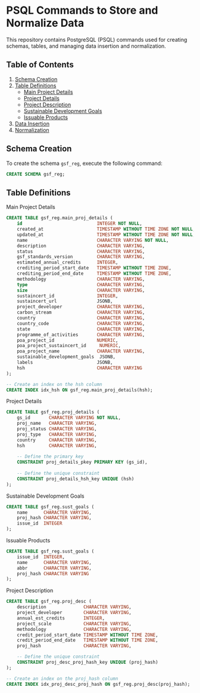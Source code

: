 # PSQL Commands to Store and Normalize Data

This repository contains PostgreSQL (PSQL) commands used for creating schemas, tables, and managing data insertion and normalization.

## Table of Contents
1. [Schema Creation](#schema-creation)
2. [Table Definitions](#table-definitions)
   - [Main Project Details](#main-project-details)
   - [Project Details](#project-details)
   - [Project Description](#project-description)
   - [Sustainable Development Goals](#sustainable-development-goals)
   - [Issuable Products](#issuable-products)
3. [Data Insertion](#data-insertion)
4. [Normalization](#normalization)

## Schema Creation

To create the schema `gsf_reg`, execute the following command:

```sql
CREATE SCHEMA gsf_reg;
```

## Table Definitions

Main Project Details

```sql
CREATE TABLE gsf_reg.main_proj_details (
    id                            INTEGER NOT NULL,
    created_at                    TIMESTAMP WITHOUT TIME ZONE NOT NULL,
    updated_at                    TIMESTAMP WITHOUT TIME ZONE NOT NULL,
    name                          CHARACTER VARYING NOT NULL,
    description                   CHARACTER VARYING,
    status                        CHARACTER VARYING,
    gsf_standards_version         CHARACTER VARYING,
    estimated_annual_credits      INTEGER,
    crediting_period_start_date   TIMESTAMP WITHOUT TIME ZONE,
    crediting_period_end_date     TIMESTAMP WITHOUT TIME ZONE,
    methodology                   CHARACTER VARYING,
    type                          CHARACTER VARYING,
    size                          CHARACTER VARYING,
    sustaincert_id                INTEGER,
    sustaincert_url               JSONB,
    project_developer             CHARACTER VARYING,
    carbon_stream                 CHARACTER VARYING,
    country                       CHARACTER VARYING,
    country_code                  CHARACTER VARYING,
    state                         CHARACTER VARYING,
    programme_of_activities       CHARACTER VARYING,
    poa_project_id                NUMERIC,
    poa_project_sustaincert_id     NUMERIC,
    poa_project_name              CHARACTER VARYING,
    sustainable_development_goals  JSONB,
    labels                        JSONB,
    hsh                           CHARACTER VARYING
);

-- Create an index on the hsh column
CREATE INDEX idx_hsh ON gsf_reg.main_proj_details(hsh);
```
Project Details

```sql
CREATE TABLE gsf_reg.proj_details (
    gs_id       CHARACTER VARYING NOT NULL,
    proj_name   CHARACTER VARYING,
    proj_status CHARACTER VARYING,
    proj_type   CHARACTER VARYING,
    country     CHARACTER VARYING,
    hsh         CHARACTER VARYING,
    
    -- Define the primary key
    CONSTRAINT proj_details_pkey PRIMARY KEY (gs_id),
    
    -- Define the unique constraint
    CONSTRAINT proj_details_hsh_key UNIQUE (hsh)
);
```
Sustainable Development Goals

```sql
CREATE TABLE gsf_reg.sust_goals (
    name      CHARACTER VARYING,
    proj_hash CHARACTER VARYING,
    issue_id  INTEGER
);
```
Issuable Products

```sql
CREATE TABLE gsf_reg.sust_goals (
    issue_id  INTEGER,
    name      CHARACTER VARYING,
    abbr      CHARACTER VARYING,
    proj_hash CHARACTER VARYING
);
```
Project Description

```sql
CREATE TABLE gsf_reg.proj_desc (
    description              CHARACTER VARYING,
    project_developer        CHARACTER VARYING,
    annual_est_credits       INTEGER,
    project_scale            CHARACTER VARYING,
    methodology              CHARACTER VARYING,
    credit_period_start_date TIMESTAMP WITHOUT TIME ZONE,
    credit_period_end_date   TIMESTAMP WITHOUT TIME ZONE,
    proj_hash                CHARACTER VARYING,

    -- Define the unique constraint
    CONSTRAINT proj_desc_proj_hash_key UNIQUE (proj_hash)
);

-- Create an index on the proj_hash column
CREATE INDEX idx_proj_desc_proj_hash ON gsf_reg.proj_desc(proj_hash);
```


